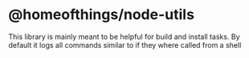 # @homeofthings/node-utils

This library is mainly meant to be helpful for build and install tasks.
By default it logs all commands similar to if they where called from a shell
